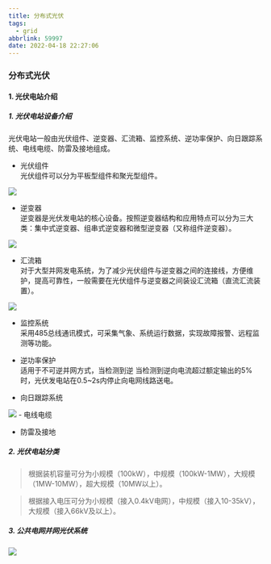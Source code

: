 ```yaml
---
title: 分布式光伏
tags:
  - grid
abbrlink: 59997
date: 2022-04-18 22:27:06
---
```


### 分布式光伏

#### 1. 光伏电站介绍

##### 1. 光伏电站设备介绍
光伏电站一般由光伏组件、逆变器、汇流箱、监控系统、逆功率保护、向日跟踪系统、电线电缆、防雷及接地组成。
<!-- more -->
- 光伏组件  
光伏组件可以分为平板型组件和聚光型组件。  
<img src="http://tva1.sinaimg.cn/mw690/006WUTFIgy1h1e97foyznj30rf0glgq3.jpg"/>

- 逆变器  
逆变器是光伏发电站的核心设备。按照逆变器结构和应用特点可以分为三大类：集中式逆变器、组串式逆变器和微型逆变器（又称组件逆变器）。  
<img src="http://tva1.sinaimg.cn/mw690/006WUTFIgy1h1e994sctqj30v70h310q.jpg"/>

- 汇流箱  
对于大型并网发电系统，为了减少光伏组件与逆变器之间的连接线，方便维护，提高可靠性，一般需要在光伏组件与逆变器之间装设汇流箱（直流汇流装置）。  
<img src="http://tva1.sinaimg.cn/mw690/006WUTFIgy1h1e9b61lhoj30qa0l1ah8.jpg"/>

- 监控系统  
采用485总线通讯模式，可采集气象、系统运行数据，实现故障报警、远程监测等功能。
- 逆功率保护  
适用于不可逆并网方式，当检测到逆 当检测到逆向电流超过额定输出的5%时，光伏发电站在0.5~2s内停止向电网线路送电。

- 向日跟踪系统  
<img src="http://tva1.sinaimg.cn/mw690/006WUTFIgy1h1e9f7t2zfj30zf0m34pm.jpg"/>
- 电线电缆

- 防雷及接地

##### 2. 光伏电站分类

> 根据装机容量可分为小规模（100kW），中规模（100kW-1MW），大规模（1MW-10MW），超大规模（10MW以上）。

>根据接入电压可分为小规模（接入0.4kV电网），中规模（接入10-35kV），大规模（接入66kV及以上）。

##### 3. 公共电网并网光伏系统
<img src="http://tva1.sinaimg.cn/mw690/006WUTFIgy1h1e93z30maj30va0hvteb.jpg"/>